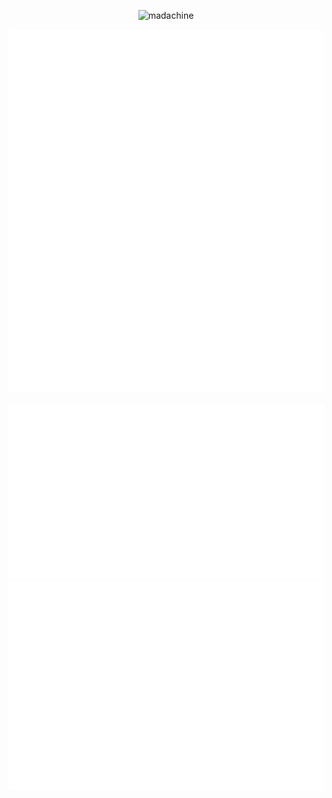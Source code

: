 <div align="center">

![madachine](https://count.getloli.com/get/@madachine?theme=rule34)

![](/general.svg)

![Metrics](/achievements.svg)
![](/metrics.plugin.anilist.svg)
</div>
